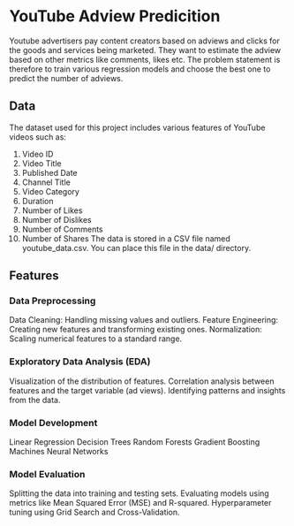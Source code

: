 
# YouTube Adview Predicition

Youtube advertisers pay content creators based on adviews and clicks for the goods and services being marketed. They want to estimate the adview based on other metrics like comments, likes etc. The problem statement is therefore to train various regression models and choose the best one to predict the number of adviews.




## Data
The dataset used for this project includes various features of YouTube videos such as:

1. Video ID
2. Video Title
3. Published Date
4. Channel Title
5. Video Category
6. Duration
7. Number of Likes
8. Number of Dislikes
9. Number of Comments
10. Number of Shares
The data is stored in a CSV file named youtube_data.csv. You can place this file in the data/ directory.



## Features

### Data Preprocessing
 Data Cleaning: Handling missing values and outliers.
Feature Engineering: Creating new features and transforming existing ones.
Normalization: Scaling numerical features to a standard range.
### Exploratory Data Analysis (EDA)
Visualization of the distribution of features.
Correlation analysis between features and the target variable (ad views).
Identifying patterns and insights from the data.
### Model Development
Linear Regression
Decision Trees
Random Forests
Gradient Boosting Machines
Neural Networks
### Model Evaluation
Splitting the data into training and testing sets.
Evaluating models using metrics like Mean Squared Error (MSE) and R-squared.
Hyperparameter tuning using Grid Search and Cross-Validation.



